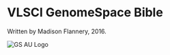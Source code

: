 # VLSCI GenomeSpace Bible

Written by Madison Flannery, 2016.

![GS AU Logo](https://genomespace-dev.genome.edu.au/jsui/images/GenomeSpaceVLSCI_splash.png)
